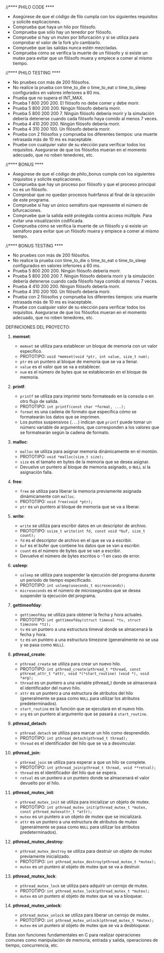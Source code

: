 //**** PHILO CODE ****

- Asegúrese de que el código de filo cumpla con los siguientes requisitos y solicite explicaciones.
- Comprueba que haya un hilo por filósofo.
- Comprueba que sólo hay un tenedor por filósofo.
- Compruebe si hay un mutex por bifurcación y si se utiliza para comprobar el valor de la fork y/o cambiarlo.
- Compruebe que las salidas nunca estén mezcladas.
- Comprueba cómo se verifica la muerte de un filósofo y si existe un mutex para evitar que un filósofo muera y empiece a comer al mismo tiempo.

//**** PHILO TESTING ****

- No pruebes con más de 200 filósofos.
- No realice la prueba con time_to_die o time_to_eat o time_to_sleep configurados en valores inferiores a 60 ms.
- Prueba que no supera el INT_MAX.
- Prueba 1 800 200 200. El filósofo no debe comer y debe morir.
- Prueba 5 800 200 200. Ningún filósofo debería morir.
- Prueba 5 800 200 200 7. Ningún filósofo debería morir y la simulación debería detenerse cuando cada filósofo haya comido al menos 7 veces.
- Prueba 4 410 200 200. Ningún filósofo debería morir.
- Prueba 4 310 200 100. Un filósofo debería morir.
- Prueba con 2 filósofos y comprueba los diferentes tiempos: una muerte retrasada más de 10 ms es inaceptable.
- Pruebe con cualquier valor de su elección para verificar todos los requisitos. Asegurarse de que los filósofos mueran en el momento adecuado, que no roben tenedores, etc.

//**** BONUS ****

- Asegúrese de que el código de philo_bonus cumpla con los siguientes requisitos y solicite explicaciones.
- Comprueba que hay un proceso por filósofo y que el proceso principal no es un filósofo.
- Comprobar que no quedan procesos huérfanos al final de la ejecución de este programa.
- Compruebe si hay un único semáforo que represente el número de bifurcaciones.
- Compruebe que la salida esté protegida contra acceso múltiple. Para evitar una visualización codificada.
- Comprueba cómo se verifica la muerte de un filósofo y si existe un semáforo para evitar que un filósofo muera y empiece a comer al mismo tiempo.

//**** BONUS TESTING ****

- No pruebes con más de 200 filósofos.
- No realice la prueba con time_to_die o time_to_eat o time_to_sleep configurados en valores inferiores a 60 ms.
- Prueba 5 800 200 200. Ningún filósofo debería morir.
- Prueba 5 800 200 200 7. Ningún filósofo debería morir y la simulación debería detenerse cuando cada filósofo haya comido al menos 7 veces.
- Prueba 4 410 200 200. Ningún filósofo debería morir.
- Prueba 4 310 200 100. Un filósofo debería morir.
- Prueba con 2 filósofos y comprueba los diferentes tiempos: una muerte retrasada más de 10 ms es inaceptable.
- Pruebe con cualquier valor de su elección para verificar todos los requisitos. Asegurarse de que los filósofos mueran en el momento adecuado, que no roben tenedores, etc.

DEFINICIONES DEL PROYECTO:

1. **memset**:
   - `memset` se utiliza para establecer un bloque de memoria con un valor específico.
   - PROTOTIPO: `void *memset(void *ptr, int value, size_t num);`
   - `ptr` es un puntero al bloque de memoria que se va a llenar.
   - `value` es el valor que se va a establecer.
   - `num` es el número de bytes que se establecerán en el bloque de memoria.

2. **printf**:
   - `printf` se utiliza para imprimir texto formateado en la consola o en otro flujo de salida.
   - PROTOTIPO: `int printf(const char *format, ...);`
   - `format` es una cadena de formato que especifica cómo se formatearán los datos que se imprimen.
   - Los puntos suspensivos (`...`) indican que `printf` puede tomar un número variable de argumentos, que corresponden a los valores que se formatearán según la cadena de formato.

3. **malloc**:
   - `malloc` se utiliza para asignar memoria dinámicamente en el montón.
   - PROTOTIPO: `void *malloc(size_t size);`
   - `size` es el tamaño en bytes de la memoria que se desea asignar.
   - Devuelve un puntero al bloque de memoria asignado, o `NULL` si la asignación falla.

4. **free**:
   - `free` se utiliza para liberar la memoria previamente asignada dinámicamente con `malloc`.
   - PROTOTIPO: `void free(void *ptr);`
   - `ptr` es un puntero al bloque de memoria que se va a liberar.

5. **write**:
   - `write` se utiliza para escribir datos en un descriptor de archivo.
   - PROTOTIPO: `ssize_t write(int fd, const void *buf, size_t count);`
   - `fd` es el descriptor de archivo en el que se va a escribir.
   - `buf` es el búfer que contiene los datos que se van a escribir.
   - `count` es el número de bytes que se van a escribir.
   - Devuelve el número de bytes escritos o -1 en caso de error.

6. **usleep**:
   - `usleep` se utiliza para suspender la ejecución del programa durante un período de tiempo especificado.
   - PROTOTIPO: `int usleep(useconds_t microseconds);`
   - `microseconds` es el número de microsegundos que se desea suspender la ejecución del programa.

7. **gettimeofday**:
   - `gettimeofday` se utiliza para obtener la fecha y hora actuales.
   - PROTOTIPO: `int gettimeofday(struct timeval *tv, struct timezone *tz);`
   - `tv` es un puntero a una estructura timeval donde se almacenará la fecha y hora.
   - `tz` es un puntero a una estructura timezone (generalmente no se usa y se pasa como `NULL`).

8. **pthread_create**:
   - `pthread_create` se utiliza para crear un nuevo hilo.
   - PROTOTIPO: `int pthread_create(pthread_t *thread, const pthread_attr_t *attr, void *(*start_routine) (void *), void *arg);`
   - `thread` es un puntero a una variable pthread_t donde se almacenará el identificador del nuevo hilo.
   - `attr` es un puntero a una estructura de atributos del hilo (generalmente se pasa como `NULL` para utilizar los atributos predeterminados).
   - `start_routine` es la función que se ejecutará en el nuevo hilo.
   - `arg` es un puntero al argumento que se pasará a `start_routine`.

9. **pthread_detach**:
   - `pthread_detach` se utiliza para marcar un hilo como desprendido.
   - PROTOTIPO: `int pthread_detach(pthread_t thread);`
   - `thread` es el identificador del hilo que se va a desvincular.

10. **pthread_join**:
    - `pthread_join` se utiliza para esperar a que un hilo se complete.
    - PROTOTIPO: `int pthread_join(pthread_t thread, void **retval);`
    - `thread` es el identificador del hilo que se espera.
    - `retval` es un puntero a un puntero donde se almacenará el valor devuelto por el hilo.

11. **pthread_mutex_init**:
    - `pthread_mutex_init` se utiliza para inicializar un objeto de mutex.
    - PROTOTIPO: `int pthread_mutex_init(pthread_mutex_t *mutex, const pthread_mutexattr_t *attr);`
    - `mutex` es un puntero a un objeto de mutex que se inicializará.
    - `attr` es un puntero a una estructura de atributos de mutex (generalmente se pasa como `NULL` para utilizar los atributos predeterminados).

12. **pthread_mutex_destroy**:
    - `pthread_mutex_destroy` se utiliza para destruir un objeto de mutex previamente inicializado.
    - PROTOTIPO: `int pthread_mutex_destroy(pthread_mutex_t *mutex);`
    - `mutex` es un puntero al objeto de mutex que se va a destruir.

13. **pthread_mutex_lock**:
    - `pthread_mutex_lock` se utiliza para adquirir un cerrojo de mutex.
    - PROTOTIPO: `int pthread_mutex_lock(pthread_mutex_t *mutex);`
    - `mutex` es un puntero al objeto de mutex que se va a bloquear.

14. **pthread_mutex_unlock**:
    - `pthread_mutex_unlock` se utiliza para liberar un cerrojo de mutex.
    - PROTOTIPO: `int pthread_mutex_unlock(pthread_mutex_t *mutex);`
    - `mutex` es un puntero al objeto de mutex que se va a desbloquear.

Estas son funciones fundamentales en C para realizar operaciones comunes como manipulación de memoria, entrada y salida, operaciones de tiempo, concurrencia, etc.
